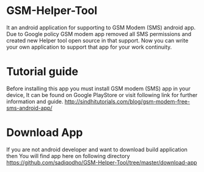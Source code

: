 # GSM-Helper-Tool
It an android application for supporting to GSM Modem (SMS) android app. Due to Google policy GSM modem app removed all SMS permissions and created new Helper tool open source in that support. Now you can write your own application to support that app for your work continuity.

# Tutorial guide
Before installing this app you must install GSM modem (SMS) app in your device, It can be found on Google PlayStore or visit following link for further information and guide.
http://sindhitutorials.com/blog/gsm-modem-free-sms-android-app/

# Download App
If you are not android developer and want to download build application then You will find app here on following directory
https://github.com/sadiqodho/GSM-Helper-Tool/tree/master/download-app
